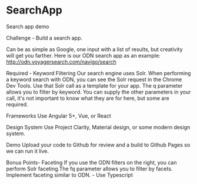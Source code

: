 # SearchApp
Search app demo


Challenge - Build a search app.

Can be as simple as Google, one input with a list of results, but creativity will get you farther.
Here is our ODN search app as an example: http://odn.voyagersearch.com/navigo/search

Required - Keyword Filtering
Our search engine uses Solr. When performing a keyword search with ODN, you can see the
Solr request in the Chrome Dev Tools. Use that Solr call as a template for your app.
The q parameter allows you to filter by keyword. You can supply the other parameters in your
call, it's not important to know what they are for here, but some are required.

Frameworks
Use Angular 5+, Vue, or React

Design System
Use Project Clarity, Material design, or some modern design system.

Demo
Upload your code to Github for review and a build to Github Pages so we can run it live.

Bonus Points- Faceting
If you use the ODN filters on the right, you can perform Solr
faceting.The fq parameter allows you to filter by facets. Implement faceting similar to ODN. -
Use Typescript
